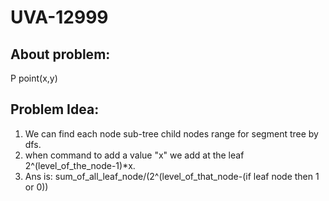 # UVA-12999

## About problem:  
P point(x,y)
  

## Problem Idea:  

 1. We can find each node sub-tree child nodes range for segment tree  by  dfs.
 2. when command to add a value "x" we add at the leaf 2^(level_of_the_node-1)*x.
 3. Ans is: sum_of_all_leaf_node/(2^(level_of_that_node-(if leaf node then 1 or 0))
<!--stackedit_data:
eyJoaXN0b3J5IjpbLTc0OTM1MjcwMV19
-->